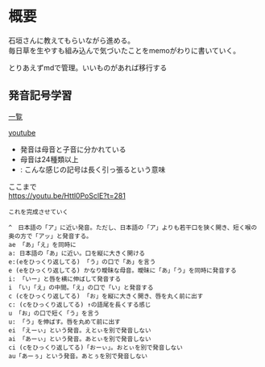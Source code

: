 # 概要

石垣さんに教えてもらいながら進める。  
毎日草を生やすも組み込んで気づいたことをmemoがわりに書いていく。

とりあえずmdで管理。いいものがあれば移行する


## 発音記号学習

[一覧](https://english-club.jp/blog/english-phonetic-symbol/)

[youtube](https://www.youtube.com/watch?v=9FGRAzFHygQ)

- 発音は母音と子音に分かれている
- 母音は24種類以上
- : こんな感じの記号は長く引っ張るという意味

ここまで  
https://youtu.be/Httl0PoSclE?t=281


```
これを完成させていく

^　日本語の「ア」に近い発音。ただし、日本語の「ア」よりも若干口を狭く開き、短く喉の奥の方で「アッ」と発音する。
ae 「あ」「え」を同時に
a: 日本語の「あ」に近い。口を縦に大きく開ける
e:(eをひっくり返してる) 「う」の口で「あ」を言う
e (eをひっくり返してる) かなり曖昧な母音。曖昧に「あ」「う」を同時に発音する
i: 「いー」と唇を横に伸ばして発音する
i 「い」「え」の中間。「え」の口で「い」と発音する
c (cをひっくり返してる) 「お」を縦に大きく開き、唇を丸く前に出す
c: (cをひっくり返してる) ↑の語尾を長くする感じ
u 「お」の口で短く「う」を言う
u: 「う」を伸ばす。唇を丸めて前に出す
ei 「えーぃ」という発音。えとぃを別で発音しない
ai 「あーぃ」という発音。あとぃを別で発音しない
ci (cをひっくり返してる)「おーぃ」。おとぃを別で発音しない
au「あーぅ」という発音。あとぅを別で発音しない

```
